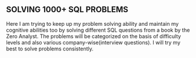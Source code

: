 ## SOLVING 1000+ SQL PROBLEMS
Here I am trying to keep up my problem solving ability and maintain my cognitive abilities too by solving different SQL questions from a book by the Zero Analyst. The problems will be categorized on the basis of difficulty levels and also various company-wise(interview questions).
I will try my best to solve problems consistently.
